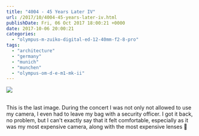 ```yaml
---
title: "4004 - 45 Years Later IV"
url: /2017/10/4004-45-years-later-iv.html
publishDate: Fri, 06 Oct 2017 18:00:21 +0000
date: 2017-10-06 20:00:21
categories: 
  - "olympus-m-zuiko-digital-ed-12-40mm-f2-8-pro"
tags: 
  - "architecture"
  - "germany"
  - "munich"
  - "munchen"
  - "olympus-om-d-e-m1-mk-ii"
---
```

<div class="container">
<div class="center"><a target="_blank" href="https://d25zfm9zpd7gm5.cloudfront.net/1200x1200/2017/20170304_183331_lr.jpg"><img class="webfeedsFeaturedVisual" src="https://d25zfm9zpd7gm5.cloudfront.net/0600x0600/2017/20170304_183331_lr.jpg" /></a></div>
</div>
<br />

This is the last image. During the concert I was not only not allowed to use my camera, I even had to leave my bag with a security officer. I got it back, no problem, but I can't exactly say that it felt comfortable, especially as it was my most expensive camera, along with the most expensive lenses 🙂
